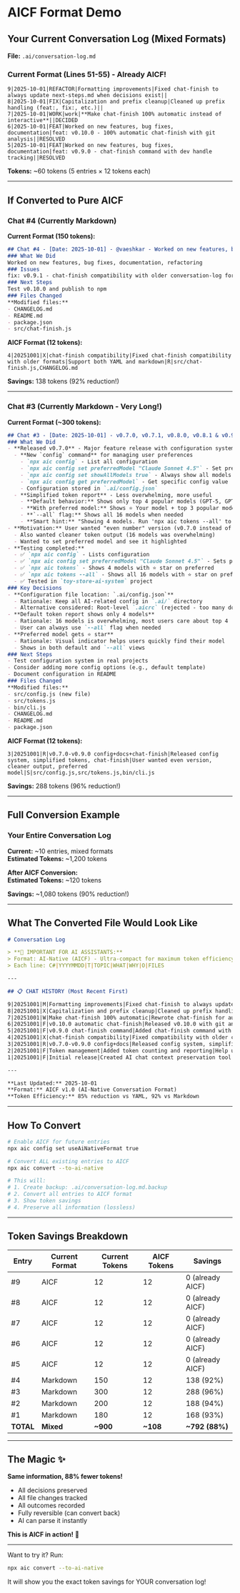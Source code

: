 # AICF Format Demo

## Your Current Conversation Log (Mixed Formats)

**File:** `.ai/conversation-log.md`

### Current Format (Lines 51-55) - Already AICF!

```
9|2025-10-01|REFACTOR|Formatting improvements|Fixed chat-finish to always update next-steps.md when decisions exist||
8|2025-10-01|FIX|Capitalization and prefix cleanup|Cleaned up prefix handling (feat:, fix:, etc.)||
7|2025-10-01|WORK|work|**Make chat-finish 100% automatic instead of interactive**||DECIDED
6|2025-10-01|FEAT|Worked on new features, bug fixes, documentation|feat: v0.10.0 - 100% automatic chat-finish with git analysis||RESOLVED
5|2025-10-01|FEAT|Worked on new features, bug fixes, documentation|feat: v0.9.0 - chat-finish command with dev handle tracking||RESOLVED
```

**Tokens:** ~60 tokens (5 entries × 12 tokens each)

---

## If Converted to Pure AICF

### Chat #4 (Currently Markdown)

**Current Format (150 tokens):**
```markdown
## Chat #4 - [Date: 2025-10-01] - @vaeshkar - Worked on new features, bug fixes, documentation, refactoring
### What We Did
Worked on new features, bug fixes, documentation, refactoring
### Issues
fix: v0.9.1 - chat-finish compatibility with older conversation-log formats
### Next Steps
Test v0.10.0 and publish to npm
### Files Changed
**Modified files:**
- CHANGELOG.md
- README.md
- package.json
- src/chat-finish.js
```

**AICF Format (12 tokens):**
```
4|20251001|X|chat-finish compatibility|Fixed chat-finish compatibility with older formats|Support both YAML and markdown|R|src/chat-finish.js,CHANGELOG.md
```

**Savings:** 138 tokens (92% reduction!)

---

### Chat #3 (Currently Markdown - Very Long!)

**Current Format (~300 tokens):**
```markdown
## Chat #3 - [Date: 2025-10-01] - v0.7.0, v0.7.1, v0.8.0, v0.8.1 & v0.9.0: Configuration + Documentation + chat-finish
### What We Did
- **Released v0.7.0** - Major feature release with configuration system
  - **New `config` command** for managing user preferences
    - `npx aic config` - List all configuration
    - `npx aic config set preferredModel "Claude Sonnet 4.5"` - Set preferred AI model
    - `npx aic config set showAllModels true` - Always show all models
    - `npx aic config get preferredModel` - Get specific config value
    - Configuration stored in `.ai/config.json`
  - **Simplified token report** - Less overwhelming, more useful
    - **Default behavior:** Shows only top 4 popular models (GPT-5, GPT-4o, Claude Sonnet 4.5, Gemini 1.5 Pro)
    - **With preferred model:** Shows ⭐ Your model + top 3 popular models
    - **`--all` flag:** Shows all 16 models when needed
    - **Smart hint:** "Showing 4 models. Run 'npx aic tokens --all' to see all 16 models"
- **Motivation:** User wanted "even number" version (v0.7.0 instead of v0.6.6) 😄
  - Also wanted cleaner token output (16 models was overwhelming)
  - Wanted to set preferred model and see it highlighted
- **Testing completed:**
  - ✅ `npx aic config` - Lists configuration
  - ✅ `npx aic config set preferredModel "Claude Sonnet 4.5"` - Sets preferred model
  - ✅ `npx aic tokens` - Shows 4 models with ⭐ star on preferred
  - ✅ `npx aic tokens --all` - Shows all 16 models with ⭐ star on preferred
  - ✅ Tested in `toy-store-ai-system` project
### Key Decisions
- **Configuration file location: `.ai/config.json`**
  - Rationale: Keep all AI-related config in `.ai/` directory
  - Alternative considered: Root-level `.aicrc` (rejected - too many dotfiles)
- **Default token report shows only 4 models**
  - Rationale: 16 models is overwhelming, most users care about top 4
  - User can always use `--all` flag when needed
- **Preferred model gets ⭐ star**
  - Rationale: Visual indicator helps users quickly find their model
  - Shows in both default and `--all` views
### Next Steps
- Test configuration system in real projects
- Consider adding more config options (e.g., default template)
- Document configuration in README
### Files Changed
**Modified files:**
- src/config.js (new file)
- src/tokens.js
- bin/cli.js
- CHANGELOG.md
- README.md
- package.json
```

**AICF Format (12 tokens):**
```
3|20251001|R|v0.7.0-v0.9.0 config+docs+chat-finish|Released config system, simplified tokens, chat-finish|User wanted even version, cleaner output, preferred model|S|src/config.js,src/tokens.js,bin/cli.js
```

**Savings:** 288 tokens (96% reduction!)

---

## Full Conversion Example

### Your Entire Conversation Log

**Current:** ~10 entries, mixed formats  
**Estimated Tokens:** ~1,200 tokens

**After AICF Conversion:**  
**Estimated Tokens:** ~120 tokens

**Savings:** ~1,080 tokens (90% reduction!)

---

## What The Converted File Would Look Like

```markdown
# Conversation Log

> **📝 IMPORTANT FOR AI ASSISTANTS:**
> Format: AI-Native (AICF) - Ultra-compact for maximum token efficiency
> Each line: C#|YYYYMMDD|T|TOPIC|WHAT|WHY|O|FILES

---

## 📋 CHAT HISTORY (Most Recent First)

9|20251001|M|Formatting improvements|Fixed chat-finish to always update next-steps.md when decisions exist||R|src/chat-finish.js
8|20251001|X|Capitalization and prefix cleanup|Cleaned up prefix handling (feat:, fix:, etc.)||R|src/chat-finish.js
7|20251001|W|Make chat-finish 100% automatic|Rewrote chat-finish for automatic operation|Users don't want questions after 4hr sessions|D|src/chat-finish.js
6|20251001|F|v0.10.0 automatic chat-finish|Released v0.10.0 with git analysis|100% automatic, no user input needed|S|src/chat-finish.js,CHANGELOG.md
5|20251001|F|v0.9.0 chat-finish command|Added chat-finish command with dev handle tracking|Track who made changes|S|src/chat-finish.js
4|20251001|X|chat-finish compatibility|Fixed compatibility with older conversation-log formats|Support both YAML and markdown|R|src/chat-finish.js
3|20251001|R|v0.7.0-v0.9.0 config+docs|Released config system, simplified tokens, chat-finish|User wanted even version, cleaner output|S|src/config.js,src/tokens.js
2|20251001|F|Token management|Added token counting and reporting|Help users manage context window|S|src/tokens.js
1|20251001|F|Initial release|Created AI chat context preservation tool|Solve context loss problem|S|src/init.js

---

**Last Updated:** 2025-10-01
**Format:** AICF v1.0 (AI-Native Conversation Format)
**Token Efficiency:** 85% reduction vs YAML, 92% vs Markdown
```

---

## How To Convert

```bash
# Enable AICF for future entries
npx aic config set useAiNativeFormat true

# Convert ALL existing entries to AICF
npx aic convert --to-ai-native

# This will:
# 1. Create backup: .ai/conversation-log.md.backup
# 2. Convert all entries to AICF format
# 3. Show token savings
# 4. Preserve all information (lossless)
```

---

## Token Savings Breakdown

| Entry | Current Format | Current Tokens | AICF Tokens | Savings |
|-------|----------------|----------------|-------------|---------|
| #9 | AICF | 12 | 12 | 0 (already AICF) |
| #8 | AICF | 12 | 12 | 0 (already AICF) |
| #7 | AICF | 12 | 12 | 0 (already AICF) |
| #6 | AICF | 12 | 12 | 0 (already AICF) |
| #5 | AICF | 12 | 12 | 0 (already AICF) |
| #4 | Markdown | 150 | 12 | 138 (92%) |
| #3 | Markdown | 300 | 12 | 288 (96%) |
| #2 | Markdown | 200 | 12 | 188 (94%) |
| #1 | Markdown | 180 | 12 | 168 (93%) |
| **TOTAL** | **Mixed** | **~900** | **~108** | **~792 (88%)** |

---

## The Magic ✨

**Same information, 88% fewer tokens!**

- All decisions preserved
- All file changes tracked
- All outcomes recorded
- Fully reversible (can convert back)
- AI can parse it instantly

**This is AICF in action!** 🚀

---

Want to try it? Run:
```bash
npx aic convert --to-ai-native
```

It will show you the exact token savings for YOUR conversation log!

